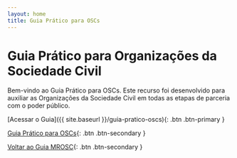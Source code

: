 ```yaml
---
layout: home
title: Guia Prático para OSCs
---
```


# Guia Prático para Organizações da Sociedade Civil

Bem-vindo ao Guia Prático para OSCs. Este recurso foi desenvolvido para auxiliar as Organizações da Sociedade Civil em todas as etapas de parceria com o poder público.

[Acessar o Guia]({{ site.baseurl }}/guia-pratico-oscs){: .btn .btn-primary }

[Guia Prático para OSCs](https://seuusername.github.io/guia-pratico-oscs){: .btn .btn-secondary }

[Voltar ao Guia MROSC](https://seuusername.github.io/MROSC){: .btn .btn-secondary }

